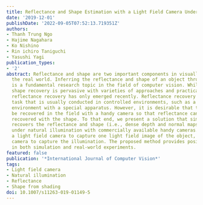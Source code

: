 ```yaml
---
title: Reflectance and Shape Estimation with a Light Field Camera Under Natural Illumination
date: '2019-12-01'
publishDate: '2022-09-05T07:52:13.719351Z'
authors:
- Thanh Trung Ngo
- Hajime Nagahara
- Ko Nishino
- Rin ichiro Taniguchi
- Yasushi Yagi
publication_types:
- '2'
abstract: Reflectance and shape are two important components in visually perceiving
  the real world. Inferring the reflectance and shape of an object through cameras
  is a fundamental research topic in the field of computer vision. While three-dimensional
  shape recovery is pervasive with varieties of approaches and practical applications,
  reflectance recovery has only emerged recently. Reflectance recovery is a challenging
  task that is usually conducted in controlled environments, such as a laboratory
  environment with a special apparatus. However, it is desirable that the reflectance
  be recovered in the field with a handy camera so that reflectance can be jointly
  recovered with the shape. To that end, we present a solution that simultaneously
  recovers the reflectance and shape (i.e., dense depth and normal maps) of an object
  under natural illumination with commercially available handy cameras. We employ
  a light field camera to capture one light field image of the object, and a 360-degree
  camera to capture the illumination. The proposed method provides positive results
  in both simulation and real-world experiments.
featured: false
publication: '*International Journal of Computer Vision*'
tags:
- Light field camera
- Natural illumination
- Reflectance
- Shape from shading
doi: 10.1007/s11263-019-01149-5
---
```


